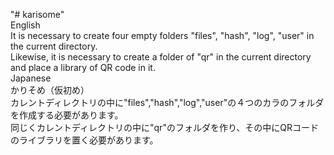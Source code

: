 "# karisome"<br>
English<br>
It is necessary to create four empty folders "files", "hash", "log", "user" in the current directory.<br>
Likewise, it is necessary to create a folder of "qr" in the current directory and place a library of QR code in it.<br>
Japanese<br>
かりそめ（仮初め）<br>
カレントディレクトリの中に"files","hash","log","user"の４つのカラのフォルダを作成する必要があります。<br>
同じくカレントディレクトリの中に"qr"のフォルダを作り、その中にQRコードのライブラリを置く必要があります。
